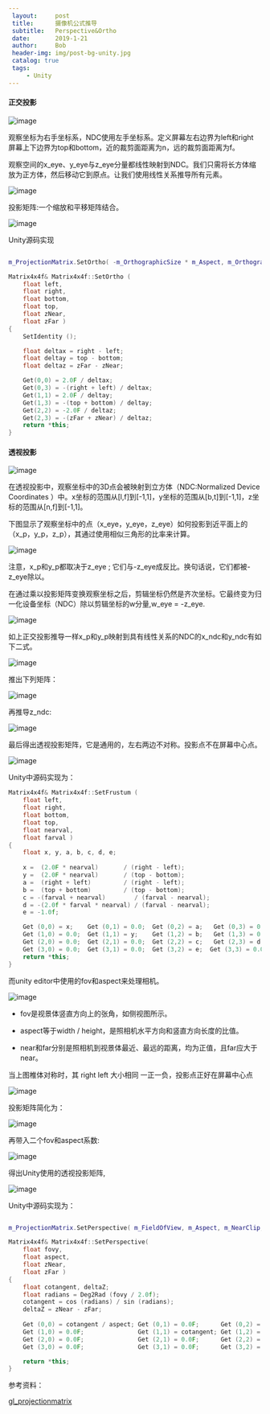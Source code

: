 ```yaml
---
 layout:     post
 title:      摄像机公式推导
 subtitle:   Perspective&Ortho
 date:       2019-1-21
 author:     Bob
 header-img: img/post-bg-unity.jpg
 catalog: true
 tags:
     - Unity
---
```



#### 正交投影

![image](/img/d_10.png)

观察坐标为右手坐标系，NDC使用左手坐标系。定义屏幕左右边界为left和right 屏幕上下边界为top和bottom，近的裁剪面距离为n，远的裁剪面距离为f。

观察空间的x_eye、y_eye与z_eye分量都线性映射到NDC。我们只需将长方体缩放为正方体，然后移动它到原点。让我们使用线性关系推导所有元素。

![image](/img/d_13.png)

投影矩阵:一个缩放和平移矩阵结合。

![image](/img/d_12.png)


Unity源码实现
```c++

m_ProjectionMatrix.SetOrtho( -m_OrthographicSize * m_Aspect, m_OrthographicSize * m_Aspect, -m_OrthographicSize, m_OrthographicSize, m_NearClip, m_FarClip );

Matrix4x4f& Matrix4x4f::SetOrtho (
	float left,
	float right,
	float bottom,
	float top,
	float zNear,
	float zFar )
{
	SetIdentity ();

	float deltax = right - left;
	float deltay = top - bottom;
	float deltaz = zFar - zNear;

	Get(0,0) = 2.0F / deltax;
	Get(0,3) = -(right + left) / deltax;
	Get(1,1) = 2.0F / deltay;
	Get(1,3) = -(top + bottom) / deltay;
	Get(2,2) = -2.0F / deltaz;
	Get(2,3) = -(zFar + zNear) / deltaz;
	return *this;
}
```

#### 透视投影

![image](/img/d_11.png)

在透视投影中，观察坐标中的3D点会被映射到立方体（NDC:Normalized Device Coordinates ）中。x坐标的范围从[l,f]到[-1,1]，y坐标的范围从[b,t]到[-1,1]，z坐标的范围从[n,f]到[-1,1]。


下图显示了观察坐标中的点（x_eye，y_eye，z_eye）如何投影到近平面上的（x_p，y_p，z_p），其通过使用相似三角形的比率来计算。

![image](/img/d_16.png)

注意，x_p和y_p都取决于z_eye ; 它们与-z_eye成反比。换句话说，它们都被-z_eye除以。

在通过乘以投影矩阵变换观察坐标之后，剪辑坐标仍然是齐次坐标。它最终变为归一化设备坐标（NDC）除以剪辑坐标的w分量,w_eye = -z_eye.

![image](/img/u_132.png)

如上正交投影推导一样x_p和y_p映射到具有线性关系的NDC的x_ndc和y_ndc有如下二式。

![image](/img/d_17.png)

推出下列矩阵：

![image](/img/d_18.png)

再推导z_ndc:

![image](/img/d_19.png)

最后得出透视投影矩阵，它是通用的，左右两边不对称。投影点不在屏幕中心点。

![image](/img/d_20.png)

Unity中源码实现为：

```c++
Matrix4x4f& Matrix4x4f::SetFrustum (
	float left,
	float right,
	float bottom,
	float top,
	float nearval,
	float farval )
{
	float x, y, a, b, c, d, e;
	    
	x =  (2.0F * nearval) 		/ (right - left);
	y =  (2.0F * nearval) 		/ (top - bottom);
	a =  (right + left)			/ (right - left);
	b =  (top + bottom)			/ (top - bottom);
	c = -(farval + nearval)		   / (farval - nearval);
	d = -(2.0f * farval * nearval) / (farval - nearval);
	e = -1.0f;

	Get (0,0) = x;    Get (0,1) = 0.0;  Get (0,2) = a;   Get (0,3) = 0.0;
	Get (1,0) = 0.0;  Get (1,1) = y;    Get (1,2) = b;   Get (1,3) = 0.0;
	Get (2,0) = 0.0;  Get (2,1) = 0.0;  Get (2,2) = c;   Get (2,3) = d;
	Get (3,0) = 0.0;  Get (3,1) = 0.0;  Get (3,2) = e;	Get (3,3) = 0.0;
	return *this;
}

```

而unity editor中使用的fov和aspect来处理相机。

![image](/img/d_15.png)

+ fov是视景体竖直方向上的张角，如侧视图所示。

+ aspect等于width / height，是照相机水平方向和竖直方向长度的比值。

+ near和far分别是照相机到视景体最近、最远的距离，均为正值，且far应大于near。

当上图椎体对称时，其 right left 大小相同 一正一负，投影点正好在屏幕中心点


![image](/img/d_21.png)

投影矩阵简化为：

![image](/img/d_22.png)

再带入二个fov和aspect系数:

![image](/img/d_23.png)

得出Unity使用的透视投影矩阵,


![image](/img/d_24.png)


Unity中源码实现为：
```c++

m_ProjectionMatrix.SetPerspective( m_FieldOfView, m_Aspect, m_NearClip, m_FarClip );

Matrix4x4f& Matrix4x4f::SetPerspective(
	float fovy,
	float aspect,
	float zNear,
	float zFar )
{
	float cotangent, deltaZ;
	float radians = Deg2Rad (fovy / 2.0f);
	cotangent = cos (radians) / sin (radians);
	deltaZ = zNear - zFar;
	
	Get (0,0) = cotangent / aspect;	Get (0,1) = 0.0F;      Get (0,2) = 0.0F;                    Get (0,3) = 0.0F;
	Get (1,0) = 0.0F;               Get (1,1) = cotangent; Get (1,2) = 0.0F;                    Get (1,3) = 0.0F;
	Get (2,0) = 0.0F;               Get (2,1) = 0.0F;      Get (2,2) = (zFar + zNear) / deltaZ; Get (2,3) = 2.0F * zNear * zFar / deltaZ;
	Get (3,0) = 0.0F;               Get (3,1) = 0.0F;      Get (3,2) = -1.0F;                   Get (3,3) = 0.0F;

	return *this;
}
```

参考资料：

[gl_projectionmatrix](http://www.songho.ca/opengl/gl_projectionmatrix.html)